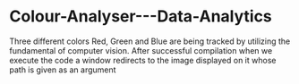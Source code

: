 # Colour-Analyser---Data-Analytics
Three different colors Red, Green and Blue are being tracked by utilizing the fundamental of computer vision. After successful compilation when we execute the code a window redirects to the image displayed on it whose path is given as an argument
